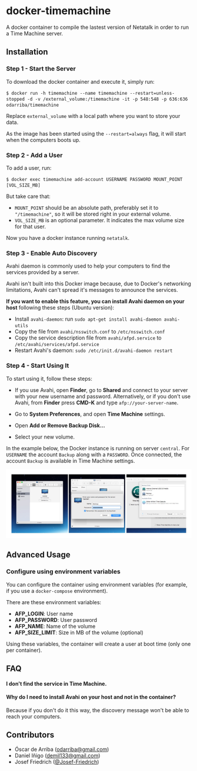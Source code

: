 # docker-timemachine
A docker container to compile the lastest version of Netatalk in order to run a Time Machine server.


## Installation

### Step 1 - Start the Server

To download the docker container and execute it, simply run:

```
$ docker run -h timemachine --name timemachine --restart=unless-stopped -d -v /external_volume:/timemachine -it -p 548:548 -p 636:636 odarriba/timemachine
```

Replace `external_volume` with a local path where you want to store your data.

As the image has been started using the `--restart=always` flag, it will start when the computers boots up.



### Step 2 - Add a User

To add a user, run:

```
$ docker exec timemachine add-account USERNAME PASSWORD MOUNT_POINT [VOL_SIZE_MB]
```

But take care that:
* `MOUNT_POINT` should be an absolute path, preferably set it to `"/timemachine"`, so it will be stored right in your external volume.
* `VOL_SIZE_MB` is an optional parameter. It indicates the max volume size for that user.

Now you have a docker instance running `netatalk`.


### Step 3 - Enable Auto Discovery

Avahi daemon is commonly used to help your computers to find the services provided by a server.

Avahi isn't built into this Docker image because, due to Docker's networking limitations, Avahi can't spread it's messages to announce the services.

**If you want to enable this feature, you can install Avahi daemon on your host** following these steps (Ubuntu version):

* Install `avahi-daemon`: run `sudo apt-get install avahi-daemon avahi-utils`
* Copy the file from `avahi/nsswitch.conf` to `/etc/nsswitch.conf`
* Copy the service description file from `avahi/afpd.service` to `/etc/avahi/services/afpd.service`
* Restart Avahi's daemon: `sudo /etc/init.d/avahi-daemon restart`


### Step 4 - Start Using It

To start using it, follow these steps:

* If you use Avahi, open **Finder**, go to **Shared** and connect to your server with your new username and password. Alternatively, or if you don't use Avahi, from **Finder** press **CMD-K** and type `afp://your-server-name`.

* Go to **System Preferences**, and open **Time Machine** settings.

* Open **Add or Remove Backup Disk...**

* Select your new volume.


In the example below, the Docker instance is running on server `central`. For `USERNAME` the account `Backup` along with a `PASSWORD`. Once connected, the account `Backup` is available in Time Machine settings.

![alt text](docs/overview.jpg "Getting Started")


## Advanced Usage

### Configure using environment variables

You can configure the container using environment variables (for example, if you use a `docker-compose` environment).

There are these environment variables:

* **AFP_LOGIN**: User name
* **AFP_PASSWORD**: User password
* **AFP_NAME**: Name of the volume
* **AFP_SIZE_LIMIT**: Size in MB of the volume (optional)

Using these variables, the container will create a user at boot time (only one per container).


## FAQ

#### I don't find the service in Time Machine.


#### Why do I need to install Avahi on your host and not in the container?
Because if you don't do it this way, the discovery message won't be able to reach your computers.



## Contributors

* Óscar de Arriba (odarriba@gmail.com)
* Daniel Iñigo (demil133@gmail.com)
* Josef Friedrich ([@Josef-Friedrich](https://github.com/Josef-Friedrich))
